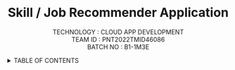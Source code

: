 <br>
<div align="center">
<h1 align="fill" >
  Skill / Job Recommender Application </h1>
  
 <p align="center">
    TECHNOLOGY : CLOUD APP DEVELOPMENT <br />
    TEAM ID    : PNT2022TMID46086 <br />
    BATCH NO   : B1-1M3E <br /> </p> </div> 
 
  
   <!-- TABLE OF CONTENTS -->
<details>
  <summary>TABLE OF CONTENTS</summary>
  <ol>
    <li>
      <a href="#-project-description">PROJECT DESCRIPTION</a>
    </li>
    <li>
      <a href="#-software-required">SOFTWARE REQUIRED</a>
    </li>
    <li><a href="#-skills-required">SKILLS REQUIRED</a></li>
    <li><a href="#-TEAM-MEMBERS">TEAM MEMBERS</a></li>
    <li><a href="#-ASSIGNMENT-FINISHED">ASSIGNMENT FINISHED</a></li>
     <ul>
        <li><a href="#-LINKS">LINKS</a></li>
        </ul>
    <li><a href="#-PROJECT-DESIGN-&-PLANNING">PROJECT DESIGN & PLANNING</a></li>
     <ul>
        <li><a href="#-IDEATION-PHASE">IDEATION PHASE</a></li>
           <ul>
                <li><a href="https://github.com/IBM-EPBL/IBM-Project-4347-1658729356/tree/main/Project%20Design%20%26%20Planning/Ideation%20Phase/Literature_Survey">LITERATURE SURVEY</a></li>   
                 <li><a href="https://github.com/IBM-EPBL/IBM-Project-4347-1658729356/tree/main/Project%20Design%20%26%20Planning/Ideation%20Phase/Problem_Statement">PROBLEM STATEMENT</a></li>   
                  <li><a href="https://github.com/IBM-EPBL/IBM-Project-4347-1658729356/tree/main/Project%20Design%20%26%20Planning/Ideation%20Phase/Empathy_Map">EMPATHY MAP</a></li>
             <li><a href="https://github.com/IBM-EPBL/IBM-Project-4347-1658729356/tree/main/Project%20Design%20%26%20Planning/Ideation%20Phase/Brainstrom%20%26%20Ideation">BRAINSTORM & IDEATION</a></li>
             <li><a href="https://github.com/IBM-EPBL/IBM-Project-4347-1658729356/tree/main/Project%20Design%20%26%20Planning/Ideation%20Phase/Brainstrom%20%26%20Ideation">3 IDEAS</a></li>
    </ul>
        <li><a href="#-DESIGN-PHASE-PHASE">DESIGN PHASE</a></li>
        <ul>
        <li><a href="#-DESIGN-PHASE-01">DESIGN PHASE 01</a></li>
           <ul>
              <li><a href="https://github.com/IBM-EPBL/IBM-Project-4347-1658729356/tree/main/Project%20Design%20%26%20Planning/Project%20Design%20Phase%20I/SOLUTION_ARCHITECTURE">ARCHITECTURE</a></li>
        </ul>
    <ul>
        <li><a href="https://github.com/IBM-EPBL/IBM-Project-4347-1658729356/tree/main/Project%20Design%20%26%20Planning/Project%20Design%20Phase%20I/PROPOSED%20SOLUTION">PROBLEM SOLUTION FIT</a></li>
        </ul>       
    <ul>
        <li><a href="https://github.com/IBM-EPBL/IBM-Project-4347-1658729356/tree/main/Project%20Design%20%26%20Planning/Project%20Design%20Phase%20I/PROPOSED%20SOLUTION">PROPOSED SOLUTION</a></li>
        </ul>
        <li><a href="#design-phase-02">DESIGN PHASE 02</a></li>
           <ul>
        <li><a href="https://github.com/IBM-EPBL/IBM-Project-4347-1658729356/tree/main/Project%20Design%20%26%20Planning/Project%20Design%20Phase%20II/CUSTOMER%20JOURNEY">CUSTOMER JOURNEY</a></li>
           <ul>
           <ul>
        <li><a href="https://github.com/IBM-EPBL/IBM-Project-4347-1658729356/tree/main/Project%20Design%20%26%20Planning/Project%20Design%20Phase%20II/DATA%20FLOW%20DIAGRAM">DATA FLOW DIAGRAM</a></li>
           <ul>
           <ul>
        <li><a href="https://github.com/IBM-EPBL/IBM-Project-4347-1658729356/tree/main/Project%20Design%20%26%20Planning/Project%20Design%20Phase%20II/SOLUTION%20REQUIREMENTS">SOLUTION REQUIREMENTS</a></li>
           <ul>
            <ul>
        <li><a href="https://github.com/IBM-EPBL/IBM-Project-4347-1658729356/tree/main/Project%20Design%20%26%20Planning/Project%20Design%20Phase%20II/TECHNICAL%20ARCHITECTURE">TECHNICAL ARCHITECTURE</a></li>
           <ul>
            </ul>
        </ul>
        <li><a href="#-PLANNING-PHASE">PLANNING PHASE</a></li>
        <ul>
            <li><a href="#-PLANNING-PHASE">MILESTONE & ACTIVITY LIST</a></li>
            <li><a href="#-PLANNING-PHASE">SPRINT DELIVERY PLAN</a></li>
        </ul>
  </ol>
    
# 📝 PROJECT DESCRIPTION
Having lots of skills but wondering which job will best suit you ? Don’t need to worry! we have come up with a skill recommender solution through which the fresher or the skilled person can login and find the jobs by using search option or they can directly interact with the chatbot and get their dream job.

To develop an end to end web application capable of displaying the current job openings based on the skillset of the users.The users and their information are stored in the Database.An alert is sent when there is an opening based on the user skillset.User will interact with the chatbot and can get the recommendations based on his skills.We can use job search API to get the current job openings in the market which will fetch the data directly from the webpage.
<hr>

#👨🏻‍💻 SOFTWARE REQUIRED <br />
- PYTHON<br />
- FLASK<br />
- DOCKER<br />

<hr>

## 🈸 SKILLS REQUIRED
|    |   |   |
| :---:         |     :---:      |          :---: | 
| IBM CLOUD   | HTML     | CSS    | JAVASCRIPT | 
| PYTHON - FLASK    | KUBERNETES      | DOCKER    |
| IBM CONTAINER REGISTRY | IBM CLOUD OBJECT | IBM DB2 |
| | | |

<hr>

## 🧑🏻‍🦰 TEAM MEMBERS
- Jegan T
- Gnanamoorthy R   
- Desikan E
- Manikandan D

<hr>
    
    
  ## 📒 ASSIGNMENT FINISHED
- [x] ASSIGNMENT 1
- [x] ASSIGNMENT 2
- [x] ASSIGNMENT 3 
<hr> 
    
 ## 🔗 LINKS

| TEAM MEMBERS | FOLDER LINK    |
| ------------- | ------------- |
| Jegan T| <button> <a href="https://github.com/IBM-EPBL/IBM-Project-4347-1658729356/tree/main/ASSIGNMENT/Jegan(814819104012)">CLICK HERE!  </a></button> 
| Gnanamoorthy R | <button> <a href="https://github.com/IBM-EPBL/IBM-Project-4347-1658729356/tree/main/ASSIGNMENT/Gnanamoorthy(814819104009)">CLICK HERE!  </a> </button> |
| Desikan E   | <button><a href="https://github.com/IBM-EPBL/IBM-Project-4347-1658729356/tree/main/ASSIGNMENT/Desikan(814819104008)">CLICK HERE!  </a> </button> |
| Manikandan D   | <button><a href="https://github.com/IBM-EPBL/IBM-Project-4347-1658729356/tree/main/ASSIGNMENT/Manikandan(814819104017)">CLICK HERE! </a> </button> |

<hr>

## PROJECT DESIGN & PLANNING
# 🧩 IDEATION PHASE

      Ideation is the process where you generate ideas and solutions through sessions such as Sketching, Prototyping, Brainstorming, Brainwriting, Worst Possible Idea, and a wealth of other ideation techniques.
- [x] Literature Survey
- [x] Problem Statement
- [x] Empathy Map
- [x] Brainstorm
- [x] Top 3 Ideas
    
# 📝 DESIGN PHASE 
      In the design phase, one or more designs are developed, with which the project result can apparently be achieved. Depending on the subject of the project, the products of the design phase can include dioramas, sketches etc

# DESIGN PHASE 01 ⚒️
- [x] Proposed Solution
- [x] Problem-Solution Fit
- [x] Solution Architecture

# DESIGN PHASE 02 ⚒️
- [x] Solution Requirements
- [x] Customer Journey Map
- [x] Data Flow Diagrams
- [x] Technical Architecture

# PLANNING PHASE
- [x] Milestone and Activity List
- [x] Sprint Delivery plan
    
    
    
    
    
    
    
    
  <hr>

## GITHUB LINKS FOR PROJECT TEAMS

[Jegan T](https://github.com/jegansoftware) <br>
[Gnanamoorthy R](https://github.com/Gnanamoorthy967)  <br>
[Desikan E](https://github.com/DESIKAN10) <br>
[Manikandan D](https://github.com/vijaymani54007)<br>


<hr>
📫 How to reach Us <a href = "mailto:gnanamoorthy967@gmail.com">Connect with Email</a>

<hr>
<div align="center">
 <h5> | `Skill / Job Recommender Application` |</h5>

<hr>
